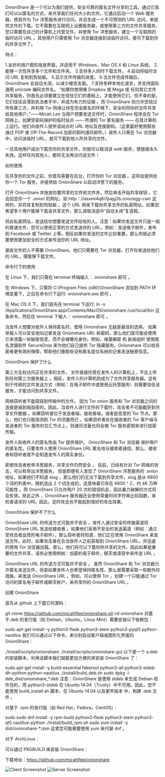 OnionShare 是一个可以为我们提供，安全可靠的匿名文件分享的工具。通过它我们可以以匿名的方式，来共享我们任何大小的文件。它通过启动一个 Web 服务器，使其作为 Tor 洋葱服务进行访问，并且生成一个不可预测的 URL 访问，来提供文件的下载。它不需要在互联网上设置服务器，或使用第三方的文件共享服务。您只需要在自己的计算机上托管文件，并使用 Tor 洋葱服务，建立一个互联网的临时访问 URL 。其他用户只需使用 Tor 浏览器连接到该临时访问，便可下载到你的共享文件了。

特点：

 1.友好的用户图形拖放界面，并适用于 Windows，Mac OS X 和 Linux 系统。
 2.能够一次性共享多个文件和文件夹。
 3.支持多人同时下载文件。
 4.自动将临时访问 URL 复制到剪贴板。
 5.显示文件传输的进度。
 6.当文件完成传输后，OnionShare 会自动关闭，以减少被攻击面。
 7.支持多种本地化语言，并支持国际通用 unicode 编码文件名。
“如果你使用像 Dropbox 或 Mega 或 任何其它文件共享服务，你首先必须要建立在信任它们的基础上，才能使用它们。但不幸的是，它们往往会落到执法者手中，并成为有力的证据 。而 OnionShare 则允许您绕过所有第三方，并利用 Tor 网络让你在完全匿名的环境下，安全的将你的文件共享给其他用户。”——Micah Lee
当用户想要发送文件时，OnionShare 程序会在 Tor 网络上，创建受密码保护的临时站点 —— 所谓的 Tor 匿名服务 —— 在其计算机上运行。他们向收件人提供该站点的 URL 地址及连接密码。（这里最好使用那些通过 PGP 或 Off-The-Record 加密的即时通讯邮件。）收件人只需在 Tor 浏览器中，访问该临时 URL，就可下载到他人所共享的文件。

一旦其他用户成功下载完你的共享文件，你就可以取消该 web 服务，使链接永久失效。这样任何其他人，都将无法再访问该文件！

如何使用

在共享你的文件之前，你首先需要在后台，打开你的 Tor 浏览器 。这将会提供给你一个 Tor 服务，并提供给 OnionShare 以启动洋葱下的服务。

打开 OnionShare 并拖放你要共享的文件和文件夹，然后单击开始共享按钮 。它会回显你一个 .onion 的网址，如 http：//asxmi4q6i7pajg2b.onio/egg-cain 这样的，并将其复制到剪贴板 。这个 URL 用来下载你共享文件的私密网址。如果您希望多个用户能够下载该共享文件，那么请取消选中“自动关闭”复选框。

将此私密网址，发送给你想要发送文件给他的人。注意：如果你发送文件只是一般的普通文件，您可以使用正常的方式发送你的 URL，例如：发送电子邮件，发布到 Facebook 或 Twitter 上等。相反如果你发送的文件比较重要，那么你就必须要使用更加安全的方式来传送你的 URL 地址。

接收文件的人不需要 OnionShare。他们只需要在 Tor 浏览器，打开你发送给他们的 URL，便能够下载文件。

命令行下的使用

在 Linux 下，我们只需在 terminal 终端输入： onionshare 即可 。

在 Windows 下，只需将 C:\Program Files (x86)\OnionShare 添加到 PATH 环境变量下，之后在命令行下运行: onionshare.exe 即可 。

在 Mac OS X 下，我们首先在 terminal 下运行: ln -s /Applications/OnionShare.app/Contents/MacOS/onionshare /usr/local/bin 这条命令，然后在 terminal 下输入： onionshare 即可 。

当发件人想要对收件人保持匿名时，使用 Onionshare 无疑是最佳的选择。 如果举报人可以安全地向记者发送 Onionshare URL 和密码，那么他们就可能会使用它来泄露一些秘密信息，而不会被曝光身份。例如，维基解密 和 新闻组织 使用匿名泄漏软件 SecureDrop 来为他们自己提供 Tor 隐藏服务。Onionshare 可以给告密者更有效的保障，帮助他们像那些没有匿名提交系统的记者发送秘密信息。

OnionShare 保护了什么

第三方无权访问正在共享的文件。 文件直接托管在发件人的计算机上，不会上传到任何第三方服务器上 。相反，发件人的计算机则成为了文件共享服务器。这有别于传统的文件发送方式（例如：在电子邮件中或使用云托管服务）则需要信任该服务，才能访问到共享文件。

网络窃听者不能窥探到传输中的文件。 因为 Tor onion 服务和 Tor 浏览器之间的连接是端到端加密的。因此，当收件人进行文件的下载时，攻击者不可能截获到共享文件数据 。如果窃听者位于发送者端，接收者端，或者是恶意的 Tor 节点。那么，他们也只能探测到 Tor 的流量而已 。如果窃听者处在接收者的 Tor 客户端与发送者的 Tor  服务的交汇节点上，则通讯流量也将会被 Tor 服务密钥来进行加密传输。

发件人和收件人的匿名性由 Tor 提供保护。 OnionShare 和 Tor 浏览器 保护用户的匿名性。只要发件人使用 OnionShare URL 匿名地与接收者通信。那么，接收者和窃听者就不会知道发件人的真实身份。

即使攻击者枚举洋葱服务，共享文件仍然安全 。 目前，已经有针对 Tor 网络的攻击，可以枚举出洋葱服务。 但是即便有人发现了 OnionShare 洋葱服务的 .onion 地址，如果他们不知道 slug ，那么他们仍无法下载到共享文件。slug 是从 6800 个词的列表中，随机选出 2 个词生成的，这意味着它存在 6800 ^ 2，约 46 万种可能性 。而 OnionShare 只允许用户 20 次的错误机会，因此暴力破解的方式将会失效。除此之外 ，OnionShare 服务器还会使用常量时间字符串比较函数，来检查请求的 URI。因此，定时攻击也不能起到很好的攻击效果。

OnionShare 保护不了什么

OnionShare URL 的传送方式可能并不安全 。发件人通过安全的传输渠道将 OnionShare URL 发送给接收者 。如果他们采用不安全的发送渠道（例如：通过受攻击者监控的电子邮件），那么窃听者将知道，他们正在使用 OnionShare 来发送文件。此时，如果攻击者在合法收件人之前获取到 OnionShare URL，并迅速的使用 Tor 浏览器加载。那么，他们将可以下载你所共享的文件。因此如果是重要的文件共享，请务必使用例如：加密的电子邮件，聊天或语音中来传送 URL 。 

OnionShare URL 的传送方式可能并不安全 。 虽然 OnionShare 和 Tor 浏览器允许匿名发送文件，但是如果发件人也希望保持匿名性，那么就需要采取一些额外的措施，来发送 OnionShare URL 。例如，可以使用 Tor ，创建一个只能通过 Tor 访问的匿名电子邮件或聊天帐户，来共享你的 OnionShare URL 。

创建 OnionShare

首先从 github 上下载它的源码：

git clone https://github.com/micahflee/onionshare.git
cd onionshare
对基于.deb 的发行版（如 Debian，Ubuntu，Linux Mint）需要安装以下依赖包：

sudo apt-get install -y python3-flask python3-stem python3-pyqt5 python-nautilus
我们可以通过以下命令，来分别启动客户端或图形化界面的 OnionShare：

./install/scripts/onionshare
./install/scripts/onionshare-gui
以下是一个 a.deb 的安装脚本，利用该脚本我们就能更加方便的来安装 OnionShare 了：

sudo apt-get install -y build-essential fakeroot python3-all python3-stdeb dh-python python-nautilus
./install/build_deb.sh
sudo dpkg -i deb_dist/onionshare_*.deb
注意：OnionShare 是使用 stdeb 来生成 Debian 软件包的，而 python3-stdeb 在 Ubuntu 14.04（Trusty）中不可用。因此，您不能使用 build_install.sh 脚本，在 Ubuntu 14.04 以及更早版本 中，构建 .deb 文件 。

对基于 .rpm 的发行版（如 Red Hat，Fedora，CentOS）：

sudo sudo dnf install -y rpm-build python3-flask python3-stem python3-qt5 nautilus-python
./install/build_rpm.sh
sudo yum install -y dist/onionshare-*.rpm
这里您可能需要使用 yum 来代替 dnf 。

对于 ArchLinux：

可以通过 PKGBUILD 来安装 OnionShare：

下载地址：https://github.com/micahflee/onionshare


![Client Screenshot](/screenshots/client.png)
![Server Screenshot](/screenshots/server.png)

